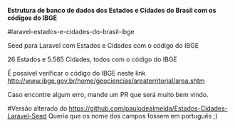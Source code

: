 **Estrutura de banco de dados dos Estados e Cidades do Brasil com os códigos do IBGE**

#laravel-estados-e-cidades-do-brasil-ibge

Seed para Laravel com Estados e Cidades com o código do IBGE

26 Estados e 5.565 Cidades, todos com o código do IBGE

É possível verificar o código do IBGE neste link http://www.ibge.gov.br/home/geociencias/areaterritorial/area.shtm

Caso encontre algum erro, mande um PR que será muito bem vindo.

#Versão alterado do https://github.com/paulodealmeida/Estados-Cidades-Laravel-Seed
Queria que os nome dos campos fossem em português ;)